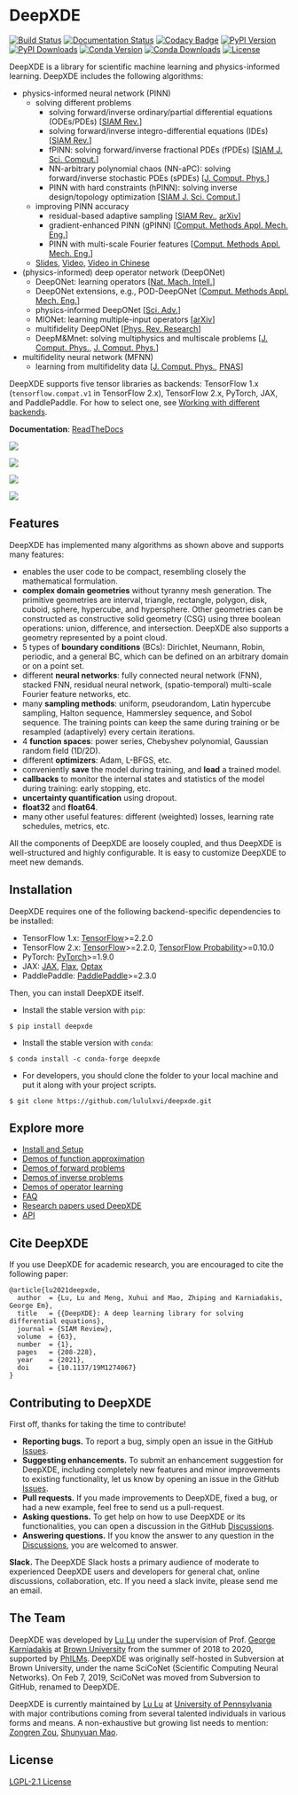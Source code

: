 # DeepXDE

[![Build Status](https://app.travis-ci.com/lululxvi/deepxde.svg?branch=master)](https://app.travis-ci.com/lululxvi/deepxde)
[![Documentation Status](https://readthedocs.org/projects/deepxde/badge/?version=latest)](https://deepxde.readthedocs.io/en/latest/?badge=latest)
[![Codacy Badge](https://app.codacy.com/project/badge/Grade/5c67adbfeabd4ccc9b84d2212c50a342)](https://www.codacy.com/gh/lululxvi/deepxde/dashboard?utm_source=github.com&amp;utm_medium=referral&amp;utm_content=lululxvi/deepxde&amp;utm_campaign=Badge_Grade)
[![PyPI Version](https://badge.fury.io/py/DeepXDE.svg)](https://badge.fury.io/py/DeepXDE)
[![PyPI Downloads](https://pepy.tech/badge/deepxde)](https://pepy.tech/project/deepxde)
[![Conda Version](https://anaconda.org/conda-forge/deepxde/badges/version.svg)](https://anaconda.org/conda-forge/deepxde)
[![Conda Downloads](https://img.shields.io/conda/dn/conda-forge/deepxde.svg)](https://anaconda.org/conda-forge/deepxde)
[![License](https://img.shields.io/github/license/lululxvi/deepxde)](https://github.com/lululxvi/deepxde/blob/master/LICENSE)

DeepXDE is a library for scientific machine learning and physics-informed learning. DeepXDE includes the following algorithms:

- physics-informed neural network (PINN)
    - solving different problems
        - solving forward/inverse ordinary/partial differential equations (ODEs/PDEs) [[SIAM Rev.](https://doi.org/10.1137/19M1274067)]
        - solving forward/inverse integro-differential equations (IDEs) [[SIAM Rev.](https://doi.org/10.1137/19M1274067)]
        - fPINN: solving forward/inverse fractional PDEs (fPDEs) [[SIAM J. Sci. Comput.](https://doi.org/10.1137/18M1229845)]
        - NN-arbitrary polynomial chaos (NN-aPC): solving forward/inverse stochastic PDEs (sPDEs) [[J. Comput. Phys.](https://doi.org/10.1016/j.jcp.2019.07.048)]
        - PINN with hard constraints (hPINN): solving inverse design/topology optimization [[SIAM J. Sci. Comput.](https://doi.org/10.1137/21M1397908)]
    - improving PINN accuracy
        - residual-based adaptive sampling [[SIAM Rev.](https://doi.org/10.1137/19M1274067), [arXiv](https://arxiv.org/abs/2207.10289)]
        - gradient-enhanced PINN (gPINN) [[Comput. Methods Appl. Mech. Eng.](https://doi.org/10.1016/j.cma.2022.114823)]
        - PINN with multi-scale Fourier features [[Comput. Methods Appl. Mech. Eng.](https://doi.org/10.1016/j.cma.2021.113938)]
    - [Slides](https://github.com/lululxvi/tutorials/blob/master/20211210_pinn/pinn.pdf), [Video](https://www.youtube.com/watch?v=Wfgr1pMA9fY&list=PL1e3Jic2_DwwJQ528agJYMEpA0oMaDSA9&index=13), [Video in Chinese](http://tianyuan.xmu.edu.cn/cn/minicourses/637.html)
- (physics-informed) deep operator network (DeepONet)
    - DeepONet: learning operators [[Nat. Mach. Intell.](https://doi.org/10.1038/s42256-021-00302-5)]
    - DeepONet extensions, e.g., POD-DeepONet [[Comput. Methods Appl. Mech. Eng.](https://doi.org/10.1016/j.cma.2022.114778)]
    - physics-informed DeepONet [[Sci. Adv.](https://doi.org/10.1126/sciadv.abi8605)]
    - MIONet: learning multiple-input operators [[arXiv](https://arxiv.org/abs/2202.06137)]
    - multifidelity DeepONet [[Phys. Rev. Research](https://doi.org/10.1103/PhysRevResearch.4.023210)]
    - DeepM&Mnet: solving multiphysics and multiscale problems [[J. Comput. Phys.](https://doi.org/10.1016/j.jcp.2021.110296), [J. Comput. Phys.](https://doi.org/10.1016/j.jcp.2021.110698)]
- multifidelity neural network (MFNN)
    - learning from multifidelity data [[J. Comput. Phys.](https://doi.org/10.1016/j.jcp.2019.109020), [PNAS](https://doi.org/10.1073/pnas.1922210117)]

DeepXDE supports five tensor libraries as backends: TensorFlow 1.x (`tensorflow.compat.v1` in TensorFlow 2.x), TensorFlow 2.x, PyTorch, JAX, and PaddlePaddle. For how to select one, see [Working with different backends](https://deepxde.readthedocs.io/en/latest/user/installation.html#working-with-different-backends).

**Documentation**: [ReadTheDocs](https://deepxde.readthedocs.io)

![](docs/images/pinn.png)

![](docs/images/deeponet.png)

![](docs/images/mfnn.png)

![](docs/images/backend.png)

## Features

DeepXDE has implemented many algorithms as shown above and supports many features:

- enables the user code to be compact, resembling closely the mathematical formulation.
- **complex domain geometries** without tyranny mesh generation. The primitive geometries are interval, triangle, rectangle, polygon, disk, cuboid, sphere, hypercube, and hypersphere. Other geometries can be constructed as constructive solid geometry (CSG) using three boolean operations: union, difference, and intersection. DeepXDE also supports a geometry represented by a point cloud.
- 5 types of **boundary conditions** (BCs): Dirichlet, Neumann, Robin, periodic, and a general BC, which can be defined on an arbitrary domain or on a point set.
- different **neural networks**: fully connected neural network (FNN), stacked FNN, residual neural network, (spatio-temporal) multi-scale Fourier feature networks, etc.
- many **sampling methods**: uniform, pseudorandom, Latin hypercube sampling, Halton sequence, Hammersley sequence, and Sobol sequence. The training points can keep the same during training or be resampled (adaptively) every certain iterations.
- 4 **function spaces**: power series, Chebyshev polynomial, Gaussian random field (1D/2D).
- different **optimizers**: Adam, L-BFGS, etc.
- conveniently **save** the model during training, and **load** a trained model.
- **callbacks** to monitor the internal states and statistics of the model during training: early stopping, etc.
- **uncertainty quantification** using dropout.
- **float32** and **float64**.
- many other useful features: different (weighted) losses, learning rate schedules, metrics, etc.

All the components of DeepXDE are loosely coupled, and thus DeepXDE is well-structured and highly configurable. It is easy to customize DeepXDE to meet new demands.

## Installation

DeepXDE requires one of the following backend-specific dependencies to be installed:

- TensorFlow 1.x: [TensorFlow](https://www.tensorflow.org)>=2.2.0
- TensorFlow 2.x: [TensorFlow](https://www.tensorflow.org)>=2.2.0, [TensorFlow Probability](https://www.tensorflow.org/probability)>=0.10.0
- PyTorch: [PyTorch](https://pytorch.org)>=1.9.0
- JAX: [JAX](https://jax.readthedocs.io), [Flax](https://flax.readthedocs.io), [Optax](https://optax.readthedocs.io)
- PaddlePaddle: [PaddlePaddle](https://www.paddlepaddle.org.cn)>=2.3.0

Then, you can install DeepXDE itself.

- Install the stable version with `pip`:

```
$ pip install deepxde
```

- Install the stable version with `conda`:

```
$ conda install -c conda-forge deepxde
```

- For developers, you should clone the folder to your local machine and put it along with your project scripts.

```
$ git clone https://github.com/lululxvi/deepxde.git
```

## Explore more

- [Install and Setup](https://deepxde.readthedocs.io/en/latest/user/installation.html)
- [Demos of function approximation](https://deepxde.readthedocs.io/en/latest/demos/function.html)
- [Demos of forward problems](https://deepxde.readthedocs.io/en/latest/demos/pinn_forward.html)
- [Demos of inverse problems](https://deepxde.readthedocs.io/en/latest/demos/pinn_inverse.html)
- [Demos of operator learning](https://deepxde.readthedocs.io/en/latest/demos/operator.html)
- [FAQ](https://deepxde.readthedocs.io/en/latest/user/faq.html)
- [Research papers used DeepXDE](https://deepxde.readthedocs.io/en/latest/user/research.html)
- [API](https://deepxde.readthedocs.io/en/latest/modules/deepxde.html)

## Cite DeepXDE

If you use DeepXDE for academic research, you are encouraged to cite the following paper:

```
@article{lu2021deepxde,
  author  = {Lu, Lu and Meng, Xuhui and Mao, Zhiping and Karniadakis, George Em},
  title   = {{DeepXDE}: A deep learning library for solving differential equations},
  journal = {SIAM Review},
  volume  = {63},
  number  = {1},
  pages   = {208-228},
  year    = {2021},
  doi     = {10.1137/19M1274067}
}
```

## Contributing to DeepXDE

First off, thanks for taking the time to contribute!

- **Reporting bugs.** To report a bug, simply open an issue in the GitHub [Issues](https://github.com/lululxvi/deepxde/issues).
- **Suggesting enhancements.** To submit an enhancement suggestion for DeepXDE, including completely new features and minor improvements to existing functionality, let us know by opening an issue in the GitHub [Issues](https://github.com/lululxvi/deepxde/issues).
- **Pull requests.** If you made improvements to DeepXDE, fixed a bug, or had a new example, feel free to send us a pull-request.
- **Asking questions.** To get help on how to use DeepXDE or its functionalities, you can open a discussion in the GitHub [Discussions](https://github.com/lululxvi/deepxde/discussions).
- **Answering questions.** If you know the answer to any question in the [Discussions](https://github.com/lululxvi/deepxde/discussions), you are welcomed to answer.

**Slack.** The DeepXDE Slack hosts a primary audience of moderate to experienced DeepXDE users and developers for general chat, online discussions, collaboration, etc. If you need a slack invite, please send me an email.

## The Team

DeepXDE was developed by [Lu Lu](https://lu.seas.upenn.edu) under the supervision of Prof. [George Karniadakis](https://www.brown.edu/research/projects/crunch/george-karniadakis) at [Brown University](https://www.brown.edu) from the summer of 2018 to 2020, supported by [PhILMs](https://www.pnnl.gov/computing/philms). DeepXDE was originally self-hosted in Subversion at Brown University, under the name SciCoNet (Scientific Computing Neural Networks). On Feb 7, 2019, SciCoNet was moved from Subversion to GitHub, renamed to DeepXDE.

DeepXDE is currently maintained by [Lu Lu](https://lu.seas.upenn.edu) at [University of Pennsylvania](https://www.upenn.edu) with major contributions coming from several talented individuals in various forms and means. A non-exhaustive but growing list needs to mention: [Zongren Zou](https://github.com/ZongrenZou), [Shunyuan Mao](https://github.com/smao-astro).

## License

[LGPL-2.1 License](https://github.com/lululxvi/deepxde/blob/master/LICENSE)
